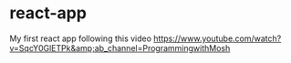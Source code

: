 # react-app
My first react app following this video https://www.youtube.com/watch?v=SqcY0GlETPk&amp;ab_channel=ProgrammingwithMosh
